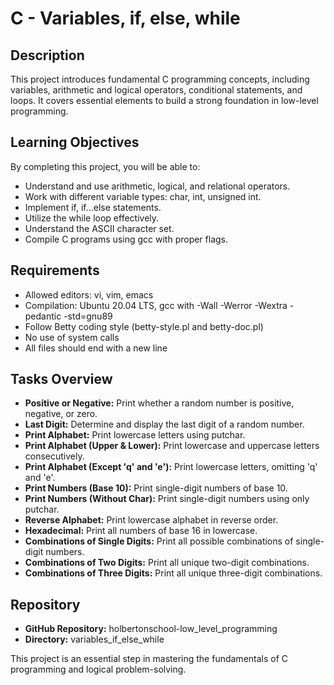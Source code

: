 # C - Variables, if, else, while

## Description

This project introduces fundamental C programming concepts, including variables, arithmetic and logical operators, conditional statements, and loops. It covers essential elements to build a strong foundation in low-level programming.

## Learning Objectives

By completing this project, you will be able to:

- Understand and use arithmetic, logical, and relational operators.
- Work with different variable types: char, int, unsigned int.
- Implement if, if...else statements.
- Utilize the while loop effectively.
- Understand the ASCII character set.
- Compile C programs using gcc with proper flags.

## Requirements

- Allowed editors: vi, vim, emacs
- Compilation: Ubuntu 20.04 LTS, gcc with -Wall -Werror -Wextra -pedantic -std=gnu89
- Follow Betty coding style (betty-style.pl and betty-doc.pl)
- No use of system calls
- All files should end with a new line

## Tasks Overview

- **Positive or Negative:** Print whether a random number is positive, negative, or zero.
- **Last Digit:** Determine and display the last digit of a random number.
- **Print Alphabet:** Print lowercase letters using putchar.
- **Print Alphabet (Upper & Lower):** Print lowercase and uppercase letters consecutively.
- **Print Alphabet (Except 'q' and 'e'):** Print lowercase letters, omitting 'q' and 'e'.
- **Print Numbers (Base 10):** Print single-digit numbers of base 10.
- **Print Numbers (Without Char):** Print single-digit numbers using only putchar.
- **Reverse Alphabet:** Print lowercase alphabet in reverse order.
- **Hexadecimal:** Print all numbers of base 16 in lowercase.
- **Combinations of Single Digits:** Print all possible combinations of single-digit numbers.
- **Combinations of Two Digits:** Print all unique two-digit combinations.
- **Combinations of Three Digits:** Print all unique three-digit combinations.

## Repository

- **GitHub Repository:** holbertonschool-low_level_programming
- **Directory:** variables_if_else_while

This project is an essential step in mastering the fundamentals of C programming and logical problem-solving.
